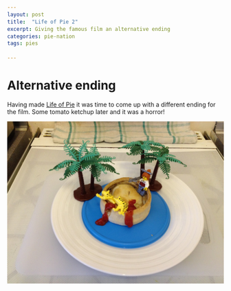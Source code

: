 ```yaml
---
layout: post
title:  "Life of Pie 2"
excerpt: Giving the famous film an alternative ending
categories: pie-nation
tags: pies

---
```


# Alternative ending

Having made [Life of Pie](/pie-nation/2013/01/19/life-of-pie.html) it was time to come up with a different ending for the film.  Some tomato ketchup later and it was a horror!

![Life of Pie 2](/assets/2013-01-20-life-of-pie-2.jpeg)